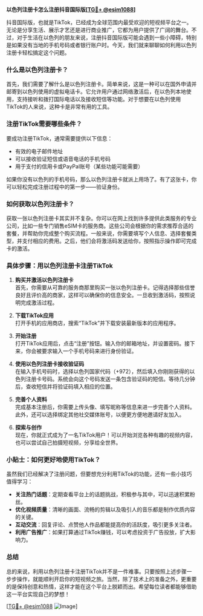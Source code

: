 **以色列注册卡怎么注册抖音国际版[[TG💪+ @esim1088](https://t.me/s/esim1088)]**

抖音国际版，也就是TikTok，已经成为全球范围内最受欢迎的短视频平台之一。无论是分享生活、展示才艺还是进行商业推广，它都为用户提供了广阔的舞台。不过，对于生活在以色列的朋友来说，注册抖音国际版可能会遇到一些小障碍，特别是如果没有当地的手机号码或者银行账户时。今天，我们就来聊聊如何利用以色列注册卡轻松搞定这个问题。

### 什么是以色列注册卡？

首先，我们需要了解什么是以色列注册卡。简单来说，这是一种可以在国外申请并邮寄到以色列使用的虚拟电话卡。它允许用户通过网络激活后，在以色列本地使用，支持接听和拨打国际电话以及接收短信等功能。对于想要在以色列使用TikTok的人来说，这种卡是非常有用的工具。

### 注册TikTok需要哪些条件？

要成功注册TikTok，通常需要提供以下信息：
- 有效的电子邮件地址
- 可以接收验证短信或语音电话的手机号码
- 用于支付的信用卡或PayPal账号（某些功能可能需要）

如果你没有以色列的手机号码，那么以色列注册卡就派上用场了。有了这张卡，你可以轻松完成注册过程中的第一步——验证身份。

### 如何获取以色列注册卡？

获取一张以色列注册卡其实并不复杂。你可以在网上找到许多提供此类服务的专业公司，比如一些专门销售eSIM卡的服务商。这些公司会根据你的需求推荐合适的套餐，并帮助你完成整个购买流程。一般来说，你需要填写个人信息、选择套餐类型，并支付相应的费用。之后，他们会将激活码发送给你，按照指示操作即可完成卡的激活。

### 具体步骤：用以色列注册卡注册TikTok

1. **购买并激活以色列注册卡**  
   首先，你需要从可靠的服务商那里购买一张以色列注册卡。记得选择那些信誉良好且评价高的商家，这样可以确保你的信息安全。一旦收到激活码，按照说明完成激活过程。

2. **下载TikTok应用**  
   打开手机的应用商店，搜索“TikTok”并下载安装最新版本的应用程序。

3. **开始注册**  
   打开TikTok应用后，点击“注册”按钮。输入你的邮箱地址，并设置密码。接下来，你会被要求输入一个手机号码来进行身份验证。

4. **使用以色列注册卡接收验证码**  
   在输入手机号码时，选择以色列国家代码（+972），然后填入你刚刚获得的以色列注册卡号码。系统会向这个号码发送一条包含验证码的短信。等待几分钟后，查收短信并将验证码填入相应的位置。

5. **完善个人资料**  
   完成基本注册后，你需要上传头像、填写昵称等信息来进一步完善个人资料。此外，还可以选择绑定其他社交媒体账号，以便更方便地邀请好友加入。

6. **探索与创作**  
   现在，你就正式成为了一名TikTok用户！可以开始浏览各种有趣的视频内容，也可以尝试自己拍摄短视频，分享给全世界。

### 小贴士：如何更好地使用TikTok？

虽然我们已经解决了注册问题，但要想充分利用TikTok的功能，还有一些小技巧值得学习：
- **关注热门话题**：定期查看平台上的话题挑战，积极参与其中，可以迅速积累粉丝。
- **优化视频质量**：清晰的画面、流畅的剪辑以及吸引人的音乐都是制作优质内容的关键。
- **互动交流**：回复评论、点赞他人作品都能提高你的活跃度，吸引更多关注者。
- **利用广告推广**：如果打算通过TikTok赚钱，可以考虑投资于广告投放，扩大影响力。

### 总结

总的来说，利用以色列注册卡注册TikTok并不是一件难事。只要按照上述步骤一步步操作，就能顺利开启你的短视频之旅。当然，除了技术上的准备之外，更重要的是保持创意和热情，这样才能在这个平台上脱颖而出。希望每位读者都能够借助这一平台实现自己的梦想！

[[TG💪+ @esim1088](https://t.me/s/esim1088) ![Image](https://i.postimg.cc/4NQfJmqS/Snipaste-2025-05-13-00-14-12.png)]